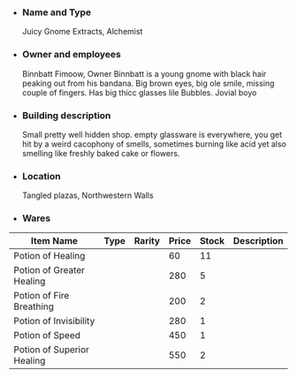
- ### Name and Type
	Juicy Gnome Extracts, Alchemist


- ### Owner and employees
	 Binnbatt Fimoow, Owner
		 Binnbatt is a young gnome with black hair peaking out from his bandana. Big brown eyes, big ole smile, missing couple of fingers. Has big thicc glasses lile Bubbles. Jovial boyo


- ### Building description
	Small pretty well hidden shop. empty glassware is everywhere, you get hit by a weird cacophony of smells, sometimes burning like acid yet also smelling like freshly baked cake or flowers.


- ### Location
	Tangled plazas, Northwestern Walls
	


- ### Wares
| Item Name                  | Type | Rarity | Price | Stock | Description |
| -------------------------- | ---- | ------ | ----- | ----- | ----------- |
| Potion of Healing          |      |        | 60    | 11    |             |
| Potion of Greater Healing  |      |        | 280   | 5     |             |
| Potion of Fire Breathing   |      |        | 200   | 2     |             |
| Potion of Invisibility     |      |        | 280   | 1     |             |
| Potion of Speed            |      |        | 450   | 1     |             |
| Potion of Superior Healing |      |        | 550   | 2     |             |